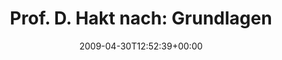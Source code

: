 ---
retweeted: false
source: <a href="http://twitter.com" rel="nofollow">Twitter Web Client</a>
entities:
  hashtags:
  - text: diplomverteidigungsticker
    indices:
    - '64'
    - '90'
  symbols: []
  user_mentions: []
  urls: []
display_text_range:
- '0'
- '90'
favorite_count: '0'
id_str: '1658512345'
truncated: false
retweet_count: '0'
id: '1658512345'
created_at: Thu Apr 30 12:52:39 +0000 2009
favorited: false
full_text: 'Prof. D. Hakt nach: Grundlagen & Modulationsverfahren von ADSL  #diplomverteidigungsticker'
lang: de
tags:
- diplomverteidigungsticker
- pesos:twitter
date: '2009-04-30T12:52:39+00:00'
src: https://twitter.com/bascht/status/1658512345
original_url: https://twitter.com/bascht/status/1658512345
type: twitter_tweet
text: 'Prof. D. Hakt nach: Grundlagen & Modulationsverfahren von ADSL  #diplomverteidigungsticker'
title: 'Prof. D. Hakt nach: Grundlagen '

---